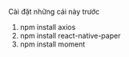 Cài đặt những cái này trước
1. npm install axios
2. npm install react-native-paper
3. npm install moment
